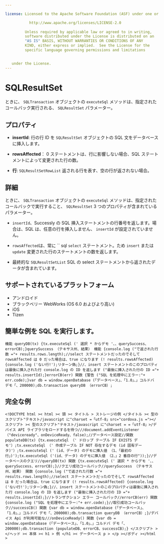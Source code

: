 ```yaml
---

license: Licensed to the Apache Software Foundation (ASF) under one or more contributor license agreements. See the NOTICE file distributed with this work for additional information regarding copyright ownership. The ASF licenses this file to you under the Apache License, Version 2.0 (the "License"); you may not use this file except in compliance with the License. You may obtain a copy of the License at

           http://www.apache.org/licenses/LICENSE-2.0
    
         Unless required by applicable law or agreed to in writing,
         software distributed under the License is distributed on an
         "AS IS" BASIS, WITHOUT WARRANTIES OR CONDITIONS OF ANY
         KIND, either express or implied.  See the License for the
         specific language governing permissions and limitations
    

   under the License.
---
```


# SQLResultSet

ときに、 `SQLTransaction` オブジェクトの `executeSql` メソッドは、指定されたコールバック実行される、 `SQLResultSet` パラメーター。

## プロパティ

*   **insertId**: 行の行 ID を `SQLResultSet` オブジェクトの SQL 文をデータベースに挿入します。

*   **rowsAffected**： 0 ステートメントは、行に影響しない場合、SQL ステートメントによって変更された行の数。

*   **行**: `SQLResultSetRowList` 返される行を表す、空の行が返されない場合。

## 詳細

ときに、 `SQLTransaction` オブジェクトの `executeSql` メソッドは、指定されたコールバックで実行すること、 `SQLResultSet` 3 つのプロパティが含まれているパラメーター。

*   `insertId`、Successly の SQL 挿入ステートメントの行番号を返します。場合は、SQL は、任意の行を挿入しません、 `insertId` が設定されていません。

*   `rowsAffected`は、常に `` sql `select` ステートメント。ため `insert` または `update` 変更された行のステートメントの数を返します。

*   最終的な `SQLResultSetList` SQL の select ステートメントから返されたデータが含まれています。

## サポートされているプラットフォーム

*   アンドロイド
*   ブラックベリー WebWorks (OS 6.0 およびより高い)
*   iOS
*   Tizen

## 簡単な例を SQL を実行します。

    機能 queryDB(tx) {tx.executeSql (' 選択 * からデモ '、、querySuccess、errorCB);}querySuccess （テキサス州、結果） 機能 {console.log ("で返された行数 ="+ results.rows.length);//select ステートメントだったのでそして rowsAffected は 0 だった場合は、true になります (! results.rowsAffected) {console.log ('ない行!');リターン偽;}//、insert ステートメントのこのプロパティは最後に挿入された行 console.log の ID を返します ("最後に挿入された行の ID ="+ results.insertId);}errorCB(err) 関数 {警告 ("SQL を処理中にエラー:"+ err.code);}var db = window.openDatabase (「データベース」、「1.0」、」コルドバ デモ「、200000);db.transaction queryDB （errorCB）;
    

## 完全な例

    <!DOCTYPE html >< html >< 頭 >< タイトル > ストレージの例 </タイトル >< 型のスクリプト"テキスト/javascript に"charset =「utf-8」src="cordova.js ="></スクリプト >< 型のスクリプト"テキスト/javascript に"charset = =「utf-8」>/デバイス API ライブラリをロードするを待つ///document.addEventListener （"deviceready"、onDeviceReady、false);//データベース設定//関数 populateDB(tx) {tx.executeSql （' ドロップ テーブル IF EXISTS デモ'）;tx.executeSql （' 作成テーブル IF NOT 存在するデモ (id 固有データ)'）;tx.executeSql (' (id、データ) のデモに挿入値 （1、「最初の行」)');tx.executeSql ('(id、データ) のデモに挿入値 （2、」2 番目の行"));}//データベースのクエリ//queryDB(tx) 関数 {tx.executeSql (' 選択 * からデモ '、、querySuccess、errorCB);}//クエリ成功コールバック//querySuccess （テキサス州、結果） 関数 {console.log ("で返された行数 ="+ results.rows.length);//select ステートメントだったのでそして rowsAffected は 0 だった場合は、true になります (! results.rowsAffected) {console.log ('ない行!');リターン偽;}//、insert ステートメントのこのプロパティは最後に挿入された行 console.log の ID を返します ("最後に挿入された行の ID ="+ results.insertId);}//トランザクション エラー コールバック//errorCB(err) 関数 {console.log ("SQL を処理中にエラー:"+ err.code);}//取引成功コールバック//successCB() 関数 {var db = window.openDatabase (「データベース」、「1.0」、」コルドバ デモ「、200000);db.transaction queryDB （errorCB）;}/デバイス Api が利用可能な///onDeviceReady() 関数 {var db = window.openDatabase (「データベース」、「1.0」、」コルドバ デモ「、200000);db.transaction (populateDB、errorCB、successCB);} </スクリプト ></ヘッド >< 本体 >< h1 > 例 </h1 >< データベース p > </p ></ボディ ></html >